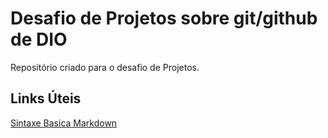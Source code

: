 # Desafio de Projetos sobre git/github de DIO
Repositório criado para o desafio de Projetos.

## Links Úteis
[Sintaxe Basica Markdown](https://www.markdownguide.org/basic-syntax/)
